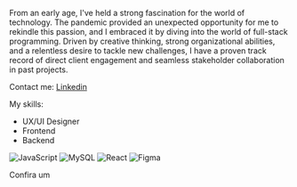 
From an early age, I've held a strong fascination for the world of technology. The pandemic provided an unexpected opportunity for me to rekindle this passion, and I embraced it by diving into the world of full-stack programming. Driven by creative thinking, strong organizational abilities, and a relentless desire to tackle new challenges, I have a proven track record of direct client engagement and seamless stakeholder collaboration in past projects.

Contact me: [Linkedin](https://www.linkedin.com/in/jleiite/)

My skills:
- UX/UI Designer
- Frontend
- Backend

 ![JavaScript](https://img.shields.io/badge/JavaScript-323330?style=for-the-badge&logo=javascript&logoColor=F7DF1E) ![MySQL](https://img.shields.io/badge/MySQL-005C84?style=for-the-badge&logo=mysql&logoColor=white) ![React](https://img.shields.io/badge/React-20232A?style=for-the-badge&logo=react&logoColor=61DAFB) ![Figma](https://img.shields.io/badge/Figma-F24E1E?style=for-the-badge&logo=figma&logoColor=white)

Confira um 
